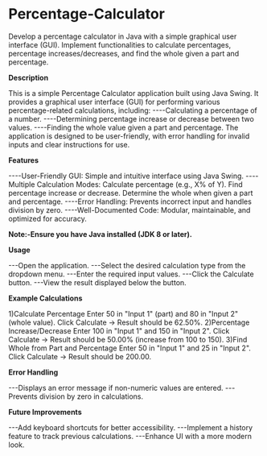 # Percentage-Calculator
Develop a percentage calculator in Java with a simple graphical user interface (GUI). Implement functionalities to calculate percentages, percentage increases/decreases, and find the whole given a part and percentage.

**Description**

This is a simple Percentage Calculator application built using Java Swing. It provides a graphical user interface (GUI) for performing various percentage-related calculations, including:
----Calculating a percentage of a number.
----Determining percentage increase or decrease between two values.
----Finding the whole value given a part and percentage.
The application is designed to be user-friendly, with error handling for invalid inputs and clear instructions for use.

**Features**

----User-Friendly GUI: Simple and intuitive interface using Java Swing.
----Multiple Calculation Modes:
      Calculate percentage (e.g., X% of Y).
      Find percentage increase or decrease.
      Determine the whole when given a part and percentage.
----Error Handling: Prevents incorrect input and handles division by zero.
----Well-Documented Code: Modular, maintainable, and optimized for accuracy.

**Note:-Ensure you have Java installed (JDK 8 or later).**

**Usage**

---Open the application.
---Select the desired calculation type from the dropdown menu.
---Enter the required input values.
---Click the Calculate button.
---View the result displayed below the button.

**Example Calculations**

1)Calculate Percentage
    Enter 50 in "Input 1" (part) and 80 in "Input 2" (whole value).
    Click Calculate → Result should be 62.50%.
2)Percentage Increase/Decrease
    Enter 100 in "Input 1" and 150 in "Input 2".
    Click Calculate → Result should be 50.00% (increase from 100 to 150).
3)Find Whole from Part and Percentage
    Enter 50 in "Input 1" and 25 in "Input 2".
    Click Calculate → Result should be 200.00.

**Error Handling**

---Displays an error message if non-numeric values are entered.
---Prevents division by zero in calculations.

**Future Improvements**

---Add keyboard shortcuts for better accessibility.
---Implement a history feature to track previous calculations.
---Enhance UI with a more modern look.


